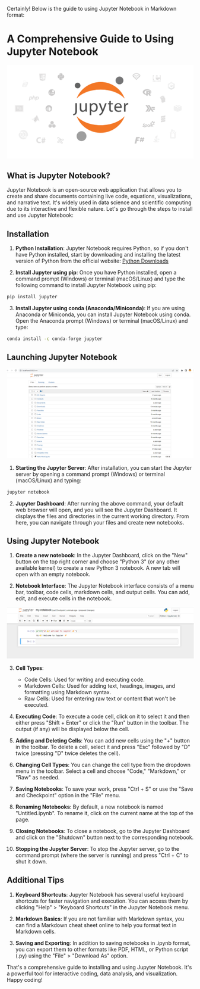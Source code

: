Certainly! Below is the guide to using Jupyter Notebook in Markdown format:

# A Comprehensive Guide to Using Jupyter Notebook

![Google Colab](images/notebook.png)

## What is Jupyter Notebook?

Jupyter Notebook is an open-source web application that allows you to create and share documents containing live code, equations, visualizations, and narrative text. It's widely used in data science and scientific computing due to its interactive and flexible nature. Let's go through the steps to install and use Jupyter Notebook:

## Installation

1. **Python Installation**: Jupyter Notebook requires Python, so if you don't have Python installed, start by downloading and installing the latest version of Python from the official website: [Python Downloads](https://www.python.org/downloads/)

2. **Install Jupyter using pip**: Once you have Python installed, open a command prompt (Windows) or terminal (macOS/Linux) and type the following command to install Jupyter Notebook using pip:

```bash
pip install jupyter
```

3. **Install Jupyter using conda (Anaconda/Miniconda)**: If you are using Anaconda or Miniconda, you can install Jupyter Notebook using conda. Open the Anaconda prompt (Windows) or terminal (macOS/Linux) and type:

```bash
conda install -c conda-forge jupyter
```

## Launching Jupyter Notebook

![Google Colab](images/notebook-overview.png)

1. **Starting the Jupyter Server**: After installation, you can start the Jupyter server by opening a command prompt (Windows) or terminal (macOS/Linux) and typing:

```bash
jupyter notebook
```

2. **Jupyter Dashboard**: After running the above command, your default web browser will open, and you will see the Jupyter Dashboard. It displays the files and directories in the current working directory. From here, you can navigate through your files and create new notebooks.

## Using Jupyter Notebook

1. **Create a new notebook**: In the Jupyter Dashboard, click on the "New" button on the top right corner and choose "Python 3" (or any other available kernel) to create a new Python 3 notebook. A new tab will open with an empty notebook.

2. **Notebook Interface**: The Jupyter Notebook interface consists of a menu bar, toolbar, code cells, markdown cells, and output cells. You can add, edit, and execute cells in the notebook.

![Google Colab](images/notebook-interface.png)

3. **Cell Types**:

   - Code Cells: Used for writing and executing code.
   - Markdown Cells: Used for adding text, headings, images, and formatting using Markdown syntax.
   - Raw Cells: Used for entering raw text or content that won't be executed.

4. **Executing Code**: To execute a code cell, click on it to select it and then either press "Shift + Enter" or click the "Run" button in the toolbar. The output (if any) will be displayed below the cell.

5. **Adding and Deleting Cells**: You can add new cells using the "+" button in the toolbar. To delete a cell, select it and press "Esc" followed by "D" twice (pressing "D" twice deletes the cell).

6. **Changing Cell Types**: You can change the cell type from the dropdown menu in the toolbar. Select a cell and choose "Code," "Markdown," or "Raw" as needed.

7. **Saving Notebooks**: To save your work, press "Ctrl + S" or use the "Save and Checkpoint" option in the "File" menu.

8. **Renaming Notebooks**: By default, a new notebook is named "Untitled.ipynb". To rename it, click on the current name at the top of the page.

9. **Closing Notebooks**: To close a notebook, go to the Jupyter Dashboard and click on the "Shutdown" button next to the corresponding notebook.

10. **Stopping the Jupyter Server**: To stop the Jupyter server, go to the command prompt (where the server is running) and press "Ctrl + C" to shut it down.

## Additional Tips

1. **Keyboard Shortcuts**: Jupyter Notebook has several useful keyboard shortcuts for faster navigation and execution. You can access them by clicking "Help" > "Keyboard Shortcuts" in the Jupyter Notebook menu.

2. **Markdown Basics**: If you are not familiar with Markdown syntax, you can find a Markdown cheat sheet online to help you format text in Markdown cells.

3. **Saving and Exporting**: In addition to saving notebooks in .ipynb format, you can export them to other formats like PDF, HTML, or Python script (.py) using the "File" > "Download As" option.

That's a comprehensive guide to installing and using Jupyter Notebook. It's a powerful tool for interactive coding, data analysis, and visualization. Happy coding!
